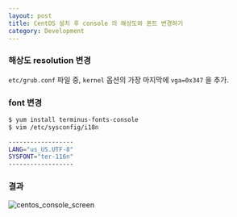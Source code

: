 ```yaml
---
layout: post
title: CentOS 설치 후 console 의 해상도와 폰트 변경하기
category: Development
---
```

<!-- more -->
### 해상도 resolution 변경

`etc/grub.conf` 파일 중, `kernel` 옵션의 가장 마지막에 `vga=0x347` 을 추가.

### font 변경

```bash
$ yum install terminus-fonts-console
$ vim /etc/sysconfig/i18n

------------------
LANG="us_US.UTF-8"
SYSFONT="ter-116n"
------------------
```

### 결과
![centos_console_screen](https://3.bp.blogspot.com/-X7y7may3pJo/WHxFgxV4xqI/AAAAAAAAexE/rXAzT5f6AmcCtYLB4Xyed6UIa6a7fz_hQCLcB/s640/%25EC%258A%25A4%25ED%2581%25AC%25EB%25A6%25B0%25EC%2583%25B7%252C%2B2017-01-16%2B12-46-20.png)
